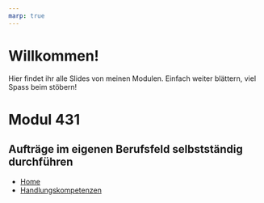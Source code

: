 ```yaml
---
marp: true
---
```

<!--
theme: bbzbl
headingDivider: 1
paginate: true
-->

# Willkommen!

Hier findet ihr alle Slides von meinen Modulen.
Einfach weiter blättern, viel Spass beim stöbern!

# Modul 431

## Aufträge im eigenen Berufsfeld selbstständig durchführen

- [Home](./modul-431)
- [Handlungskompetenzen](./modul-431/handlungskompetenzen)


